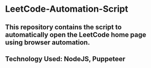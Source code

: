 # LeetCode-Automation-Script
## This repository contains the script to automatically open the LeetCode home page using browser automation.
## Technology Used: NodeJS, Puppeteer
